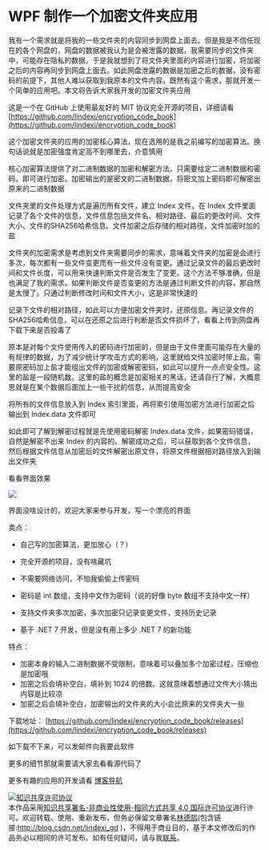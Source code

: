 
# WPF 制作一个加密文件夹应用

我有一个需求就是将我的一些文件夹的内容同步到网盘上面去。但是我是不信任现在的各个网盘的，网盘的数据被我认为是会被泄露的数据，我需要同步的文件夹中，可能存在隐私的数据。于是我就想到了将文件夹里面的内容进行加密，将加密之后的内容再同步到网盘上面去。如此网盘泄露的数据是加密之后的数据，没有密码的前提下，其他人难以获取到我原本的文件内容。既然有这个需求，那就开发一个简单的应用吧。本文将告诉大家我开发的加密文件夹应用

<!--more-->


<!-- CreateTime:2023/1/9 8:36:12 -->


<!-- 发布 -->
<!-- 博客 -->

这是一个在 GitHub 上使用最友好的 MIT 协议完全开源的项目，详细请看 [https://github.com/lindexi/encryption_code_book](https://github.com/lindexi/encryption_code_book)

这个加密文件夹的应用的加密核心算法，现在选用的是我之前编写的加密算法。换句话说就是加密强度肯定高不到哪里去，介意慎用

核心加密算法提供了对二进制数据的加密和解密方法，只需要给定二进制数据和密码，即可进行加密。加密输出的是密文的二进制数据，将密文加上密码即可解密出原来的二进制数据

文件夹里的文件处理方式是遍历所有文件，建立 Index 文件。在 Index 文件里面记录了各个文件的信息，文件信息包括文件名、相对路径、最后的更改时间、文件大小、文件的SHA256哈希信息、文件加密之后存储的相对路径，文件加密时加的盐

文件夹的加密需求是考虑到文件夹需要同步的需求，意味着文件夹的加密是会进行多次，每次都有一些文件变更而有一些文件没有变更。通过记录文件的最后更改时间和文件长度，可以用来快速判断文件是否发生了变更。这个方法不够准确，但是也满足了我的需求。如果判断文件是否变更的方法是通过判断文件的内容，那自然是太慢了。只通过判断修改时间和文件大小，这是非常快速的

记录下文件的相对路径，如此可以方便加密文件夹时，还原信息。再记录文件的SHA256哈希信息，可以在还原之后进行判断是否文件损坏了，看看上传到网盘再下载下来是否投毒了

原本是对每个文件使用传入的密码进行加密的，但是由于文件里面可能存在大量的有规律的数据，为了减少统计学攻击方式的影响，这里就给文件加密时带上盐。需要原密码加上盐才能组出文件的加密或解密密码，如此可以提升一点点安全性。这里的盐是一段随机数。这里的盐的概念是加密相关的黑话，还请自行了解，大概意思就是在某个数据后面加上一些干扰的信息，从而提高安全

将所有的文件信息放入到 Index 索引里面，再将索引使用加密方法进行加密之后输出到 Index.data 文件即可

如此即可了解到解密过程就是先使用密码解密 Index.data 文件，如果密码错误，自然是解密不出来 Index 的内容的。解密成功之后，可以获取到各个文件信息，然后根据文件信息从加密后的文件解密出原文件，将原文件根据相对路径放入到输出文件夹

看看界面效果

![](http://image.acmx.xyz/lindexi%2FEncryptionDirectory.Wpf.1.0.0.png)

界面没啥设计的，欢迎大家来参与开发，写一个漂亮的界面

卖点：

- 自己写的加密算法，更加放心（？）
- 完全开源的项目，没有啥藏坑
- 不需要网络访问，不怕我偷偷上传密码

- 密码是 int 数组，支持中文作为密码（说的好像 byte 数组不支持中文一样）
- 支持文件夹多次加密，多次加密只记录变更文件，支持历史记录
- 基于 .NET 7 开发，但是没有用上多少 .NET 7 的新功能

特点：

- 加密本身的输入二进制数据不受限制，意味着可以叠加多个加密过程，压缩也是加密哦
- 加密之后会填补空白，填补到 1024 的倍数。这就意味着想通过文件大小猜出内容是比较凉
- 加密之后会填补空白，加密输出的文件夹的大小会比原来的文件夹大一些

下载地址： [https://github.com/lindexi/encryption_code_book/releases](https://github.com/lindexi/encryption_code_book/releases)

如下载不下来，可以发邮件向我要此软件

更多的细节那就需要请大家去看看源代码了

更多有趣的应用的开发请看 [博客导航](https://blog.lindexi.com/post/%E5%8D%9A%E5%AE%A2%E5%AF%BC%E8%88%AA.html )




<a rel="license" href="http://creativecommons.org/licenses/by-nc-sa/4.0/"><img alt="知识共享许可协议" style="border-width:0" src="https://licensebuttons.net/l/by-nc-sa/4.0/88x31.png" /></a><br />本作品采用<a rel="license" href="http://creativecommons.org/licenses/by-nc-sa/4.0/">知识共享署名-非商业性使用-相同方式共享 4.0 国际许可协议</a>进行许可。欢迎转载、使用、重新发布，但务必保留文章署名[林德熙](http://blog.csdn.net/lindexi_gd)(包含链接:http://blog.csdn.net/lindexi_gd )，不得用于商业目的，基于本文修改后的作品务必以相同的许可发布。如有任何疑问，请与我[联系](mailto:lindexi_gd@163.com)。